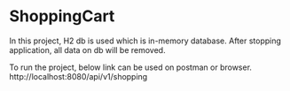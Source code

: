 # ShoppingCart

In this project, H2 db is used which is in-memory database. After stopping application, all data on db will be removed.

To run the project, below link can be used on postman or browser. http://localhost:8080/api/v1/shopping
